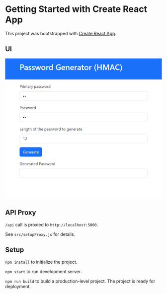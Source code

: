 # Getting Started with Create React App

This project was bootstrapped with [Create React App](https://github.com/facebook/create-react-app).

## UI

![UI](https://github.com/shaowen310/password-generator/blob/master/client/image/ui.png?raw=true)

## API Proxy

`/api` call is proxied to `http://localhost:5000`.

See `src/setupProxy.js` for details.

## Setup

`npm install` to initialize the project.

`npm start` to run development server.

`npm run build` to build a production-level project. The project is ready for deployment.

